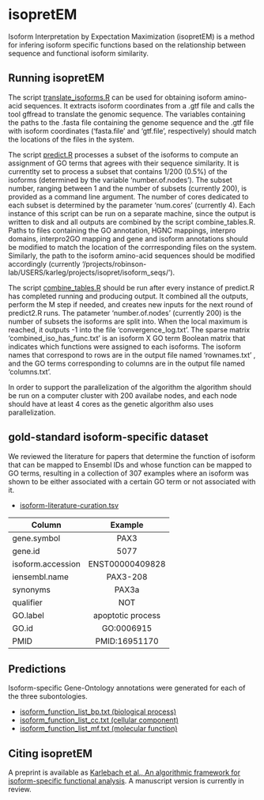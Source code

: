 # isopretEM

Isoform Interpretation by Expectation Maximization (isopretEM) is a method for infering isoform specific functions based on the relationship between sequence and functional isoform similarity. 


## Running isopretEM

The script [translate_isoforms.R](https://github.com/TheJacksonLaboratory/isopretEM/blob/main/scripts/translate_isoforms.R) can be used for obtaining isoform amino-acid sequences. It extracts isoform coordinates from a .gtf file and calls the tool gffread to translate the genomic sequence. The variables containing the paths to the .fasta file containing the genome sequence and the .gtf file with isoform coordinates (‘fasta.file’ and ‘gtf.file’, respectively) should match the locations of the files in the system.

The script [predict.R](https://github.com/TheJacksonLaboratory/isopretEM/blob/main/scripts/predict.R) processes a subset of the isoforms to compute an assignment of GO terms that agrees with their sequence similarity. It is currentlty set to process a subset that contains 1/200 (0.5%) of the isoforms (determined by the variable ‘number.of.nodes’). The subset number, ranging between 1 and the number of subsets (currently 200), is provided as a command line argument. The number of cores dedicated to each subset is determined by the parameter ‘num.cores’ (currently 4). Each instance of this script can be run on a separate machine, since the output is written to disk and all outputs are combined by the script combine_tables.R. Paths to files containing the GO annotation, HGNC mappings, interpro domains, interpro2GO mapping and gene and isoform annotations should be modified to match the location of the corrresponding files on the system. Similarly, the path to the isoform amino-acid sequences should be modified accordingly (currently ‘/projects/robinson-lab/USERS/karleg/projects/isopret/isoform_seqs/’).

The script [combine_tables.R](https://github.com/TheJacksonLaboratory/isopretEM/blob/main/scripts/combine_tables.R) should be run after every instance of predict.R has completed running and producing output. It combined all the outputs, perform the M step if needed, and creates new inputs for the next round of predict2.R runs. The patameter ‘number.of.nodes’ (currently 200) is the number of subsets the isoforms are split into. When the local maximum is reached, it outputs -1 into the file ‘convergence_log.txt’. The sparse matrix ‘combined_iso_has_func.txt’ is an isoform X GO term Boolean matrix that indicates which functions were assigned to each isoforms. The isoform names that correspond to rows are in the output file named ‘rownames.txt’ , and the GO terms corresponding to columns are in the output file named ‘columns.txt’.

In order to support the parallelization of the algorithm the algorithm should be run on a computer cluster with 200 availabe nodes, and each node should have at least 4 cores as the genetic algorithm also uses parallelization.

##  gold-standard isoform-specific dataset
We reviewed the literature for papers that determine the function of isoform that can be mapped to Ensembl IDs and whose function can be mapped to GO terms, resulting in a collection of 307 examples where an isoform was shown to be either associated with a certain GO term or not associated with it. 

* [isoform-literature-curation.tsv](https://github.com/TheJacksonLaboratory/isopretEM/blob/main/data/isoform-literature-curation.tsv)

	 	 	 	 	 	 	 	

| Column            |      Example    |
|-------------------|:---------------:|
| gene.symbol       |  PAX3           | 
| gene.id           |   5077          |  
| isoform.accession |ENST00000409828  | 
| iensembl.name     | PAX3-208        |
| synonyms          | PAX3a           |
| qualifier         | NOT             |
| GO.label          |apoptotic process|
| GO.id             | GO:0006915      | 
| PMID              | PMID:16951170   | 




## Predictions
Isoform-specific Gene-Ontology annotations were generated for each of the three subontologies.

* [isoform_function_list_bp.txt (biological process)](https://github.com/TheJacksonLaboratory/isopretEM/blob/main/predictions/isoform_function_list_bp.txt)
* [isoform_function_list_cc.txt (cellular component)](https://github.com/TheJacksonLaboratory/isopretEM/blob/main/predictions/isoform_function_list_bp.txt)
* [isoform_function_list_mf.txt (molecular function)](https://github.com/TheJacksonLaboratory/isopretEM/blob/main/predictions/isoform_function_list_bp.txt)



## Citing isopretEM

A preprint is available as [Karlebach et al., An algorithmic framework for isoform-specific functional analysis](https://www.biorxiv.org/content/10.1101/2022.05.13.491897v1). A manuscript version is currently in review.
